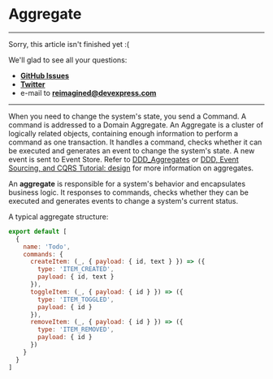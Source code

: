 # Aggregate

-------------------------------------------------------------------------
Sorry, this article isn't finished yet :(
    
We'll glad to see all your questions:
* [**GitHub Issues**](https://github.com/reimagined/resolve/issues)
* [**Twitter**](https://twitter.com/resolvejs)
* e-mail to **reimagined@devexpress.com**
-------------------------------------------------------------------------

When you need to change the system's state, you send a Command. A command is addressed to a Domain Aggregate. An Aggregate is a cluster of logically related objects, containing enough information to perform a command as one transaction. It handles a command, checks whether it can be executed and generates an event to change the system's state. A new event is sent to Event Store. 
Refer to [DDD_Aggregates](https://martinfowler.com/bliki/DDD_Aggregate.html) or [DDD, Event Sourcing, and CQRS Tutorial: design](http://cqrs.nu/tutorial/cs/01-design) for more information on aggregates.

An **aggregate** is responsible for a system's behavior and encapsulates business logic. It responses to commands, checks whether they can be executed and generates events to change a system's current status.

A typical aggregate structure:

```js
export default [
  {
    name: 'Todo',
    commands: {
      createItem: (_, { payload: { id, text } }) => ({
        type: 'ITEM_CREATED',
        payload: { id, text }
      }),
      toggleItem: (_, { payload: { id } }) => ({
        type: 'ITEM_TOGGLED',
        payload: { id }
      }),
      removeItem: (_, { payload: { id } }) => ({
        type: 'ITEM_REMOVED',
        payload: { id }
      })
    }
  }
]
```